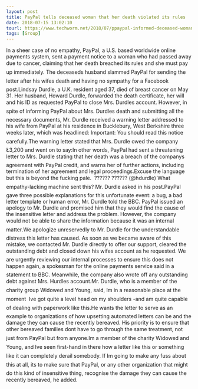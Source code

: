 ```yaml
---
layout: post
title: PayPal tells deceased woman that her death violated its rules
date: 2018-07-15 13:02:10
tourl: https://www.techworm.net/2018/07/ppaypal-informed-deceased-woman.html
tags: [Group]
---
```

In a sheer case of no empathy, PayPal, a U.S. based worldwide online payments system, sent a payment notice to a woman who had passed away due to cancer, claiming that her death breached its rules and she must pay up immediately. The deceaseds husband slammed PayPal for sending the letter after his wifes death and having no sympathy for a Facebook post.Lindsay Durdle, a U.K. resident aged 37, died of breast cancer on May 31. Her husband, Howard Durdle, forwarded the death certificate, her will and his ID as requested PayPal to close Mrs. Durdles account. However, in spite of informing PayPal about Mrs. Durdles death and submitting all the necessary documents, Mr. Durdle received a warning letter addressed to his wife from PayPal at his residence in Bucklebury, West Berkshire three weeks later, which was headlined: Important: You should read this notice carefully.The warning letter stated that Mrs. Durdle owed the company Ł3,200 and went on to say:In other words, PayPal had sent a threatening letter to Mrs. Durdle stating that her death was a breach of the companys agreement with PayPal credit, and warns her of further actions, including termination of her agreement and legal proceedings.Excuse the language but this is beyond the fucking pale.  ?????? ?????? (@hdurdle) What empathy-lacking machine sent this? Mr. Durdle asked in his post.PayPal gave three possible explanations for this unfortunate event: a bug, a bad letter template or human error, Mr. Durdle told the BBC. PayPal issued an apology to Mr. Durdle and promised him that they would find the cause of the insensitive letter and address the problem. However, the company would not be able to share the information because it was an internal matter.We apologize unreservedly to Mr. Durdle for the understandable distress this letter has caused. As soon as we became aware of this mistake, we contacted Mr. Durdle directly to offer our support, cleared the outstanding debt and closed down his wifes account as he requested. We are urgently reviewing our internal processes to ensure this does not happen again, a spokesman for the online payments service said in a statement to BBC. Meanwhile, the company also wrote off any outstanding debt against Mrs. Hurdles account.Mr. Durdle, who is a member of the charity group Widowed and Young, said, Im in a reasonable place at the moment  Ive got quite a level head on my shoulders -and am quite capable of dealing with paperwork like this.He wants the letter to serve as an example to organizations of how upsetting automated letters can be and the damage they can cause the recently bereaved. His priority is to ensure that other bereaved families dont have to go through the same treatment, not just from PayPal but from anyone.Im a member of the charity Widowed and Young, and Ive seen first-hand in there how a letter like this or something like it can completely derail somebody. If Im going to make any fuss about this at all, its to make sure that PayPal, or any other organization that might do this kind of insensitive thing, recognise the damage they can cause the recently bereaved, he added.